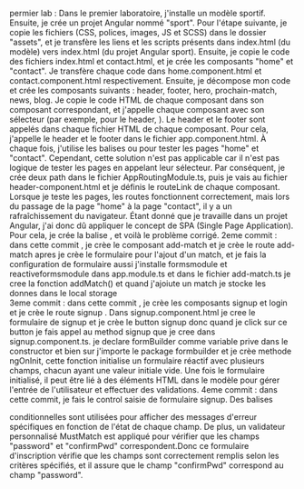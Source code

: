 permier lab : 
Dans le premier laboratoire, j'installe un modèle sportif. Ensuite, je crée un projet Angular nommé "sport". Pour l'étape suivante, je copie les fichiers (CSS, polices, images, JS et SCSS) dans le dossier "assets", et je transfère les liens et les scripts présents dans index.html (du modèle) vers index.html (du projet Angular sport). Ensuite, je copie le code des fichiers index.html et contact.html, et je crée les composants "home" et "contact". Je transfère chaque code dans home.component.html et contact.component.html respectivement. Ensuite, je décompose mon code et crée les composants suivants : header, footer, hero, prochain-match, news, blog. Je copie le code HTML de chaque composant dans son composant correspondant, et j'appelle chaque composant avec son sélecteur (par exemple, pour le header, <app-header></app-header>). Le header et le footer sont appelés dans chaque fichier HTML de chaque composant. Pour cela, j'appelle le header et le footer dans le fichier app.component.html. À chaque fois, j'utilise les balises <app-home></app-home> ou <app-contact></app-contact> pour tester les pages "home" et "contact". Cependant, cette solution n'est pas applicable car il n'est pas logique de tester les pages en appelant leur sélecteur. Par conséquent, je crée deux path dans le fichier AppRoutingModule.ts, puis je vais au fichier header-component.html et je définis le routeLink de chaque composant. Lorsque je teste les pages, les routes fonctionnent correctement, mais lors du passage de la page "home" à la page "contact", il y a un rafraîchissement du navigateur. Étant donné que je travaille dans un projet Angular, j'ai donc dû appliquer le concept de SPA (Single Page Application). Pour cela, je crée la balise <routerOutlet></routerOutlet>, et voilà le problème corrigé.
2eme commit : dans cette commit , je crèe le composant add-match et je crèe le route add-match apres je crèe le formulaire pour l'ajout d'un match, et je fais la configuration de formulaire aussi j'installe formsmodule et reactiveformsmodule dans app.module.ts et dans le fichier add-match.ts je cree la fonction addMatch() et quand j'ajoiute un match je stocke les donnes dans le local storage  
3eme commit : dans cette commit , je crèe les composants signup et login et je crèe le route signup . Dans signup.component.html je cree le formulaire de signup et je crèe le button signup donc quand je click sur ce button je fais appel au method signup que je cree dans signup.component.ts. je declare formBuilder comme variable prive dans le constructor et bien sur j'importe le package formbuilder et je crèe methode ngOnInit, cette fonction initialise un formulaire réactif avec plusieurs champs, chacun ayant une valeur initiale vide. Une fois le formulaire initialisé, il peut être lié à des éléments HTML dans le modèle pour gérer l'entrée de l'utilisateur et effectuer des validations.
4eme commit : dans cette commit, je fais le control saisie de formulaire signup. Des balises <div> conditionnelles sont utilisées pour afficher des messages d'erreur spécifiques en fonction de l'état de chaque champ. De plus, un validateur personnalisé MustMatch est appliqué pour vérifier que les champs "password" et "confirmPwd" correspondent.Donc ce formulaire d'inscription vérifie que les champs sont correctement remplis selon les critères spécifiés, et il assure que le champ "confirmPwd" correspond au champ "password". 
